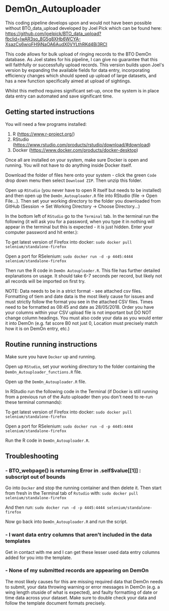 # DemOn_Autouploader

This coding pipeline develops upon and would not have been possible without BTO_data_upload developed by Joel Pick which can be found here: https://github.com/joelpick/BTO_data_upload?fbclid=IwAR3so_8G5g8XHb6WCYA-XsazCs6wioFH9jNaOA6AudX0VYLthRKd4Bi3RCI

This code allows for bulk upload of ringing records to the BTO DemOn database. As Joel states for his pipeline, I can give no guarantee that this will faithfully or successfully upload records.
This version builds upon Joel's version by expanding the available fields for data entry, incorporating efficiency changes which should speed up upload of large datasets, and has a new function specifically aimed at upload of sightings.

Whilst this method requires significant set-up, once the system is in place data entry can automated and save significant time.

## Getting started instructions

You will need a few programs installed:
1. R (https://www.r-project.org/)
2. RStudio (https://www.rstudio.com/products/rstudio/download/#download)
3. Docker (https://www.docker.com/products/docker-desktop)

Once all are installed on your system, make sure Docker is open and running. You will not have to do anything inside Docker itself.

Download the folder of files here onto your system - click the green ```Code``` drop down menu then select ```Download ZIP```. Then unzip this folder.

Open up ```RStudio``` (you never have to open R itself but needs to be installed) and then open up the ```DemOn_Autouploader.R``` file into RStudio (file -> Open File...). Then set your working directory to the folder you downloaded from GitHub (Session -> Set Working Directory -> Choose Directory...)

In the bottom left of ```RStudio``` go to the ```Terminal``` tab. In the terminal run the following (it will ask you for a password, when you type it in nothing will appear in the terminal but this is expected - it is just hidden. Enter your computer password and hit enter.):

To get latest version of Firefox into docker:
```sudo docker pull selenium/standalone-firefox```

Open a port for RSelenium:
```sudo docker run -d -p 4445:4444 selenium/standalone-firefox```

Then run the R code in ```DemOn Autouploader.R```. This file has further detailed explanations on usage. It should take 6-7 seconds per record, but likely not all records will be imported on first try.

NOTE: Data needs to be in a strict format - see attached csv files. Formatting of tiem and date data is the most likely cause for issues and must strictly follow the format you see in the attached CSV files. Times need to be formatted as 08:45 and date as 28/05/2018. Order you have your columns within your CSV upload file is not important but DO NOT change column headings. You must also code your data as you would enter it into DemOn (e.g. fat score B0 not  just 0, Location must precisely match how it is on DemOn entry, etc.)

## Routine running instructions

Make sure you have ```Docker``` up and running.

Open up ```RStudio```, set your working directory to the folder containing the ```DemOn_Autouploader_functions.R``` file. 

Open up the ```DemOn_Autouploader.R``` file. 

In RStudio run the following code in the Terminal (if Docker is still running from a previous run of the Auto uploader then you don't need to re-run these terminal commands):

To get latest version of Firefox into docker:
```sudo docker pull selenium/standalone-firefox```

Open a port for RSelenium:
```sudo docker run -d -p 4445:4444 selenium/standalone-firefox```

Run the R code in ```DemOn_Autouploader.R```.

## Troubleshooting

### - BTO_webpage() is returning Error in .self$value[[1]] : subscript out of bounds 

Go into ```Docker``` and stop the running container and then delete it. Then start from fresh in the Terminal tab of ```Rstudio``` with:
```sudo docker pull selenium/standalone-firefox```

And then run:
```sudo docker run -d -p 4445:4444 selenium/standalone-firefox```

Now go back into ```DemOn_Autouploader.R``` and run the script.

### - I want data entry columns that aren't included in the data templates

Get in contact with me and I can get these lesser used data entry columns added for you into the template.

### - None of my submitted records are appearing on DemOn

The most likely causes for this are missing required data that DemOn needs to submit, your data throwing warning or error messages in DemOn (e.g. a wing length otuside of what is expected), and faulty formatting of date or time data across your dataset. Make sure to double check your data and follow the template document formats precisely.
